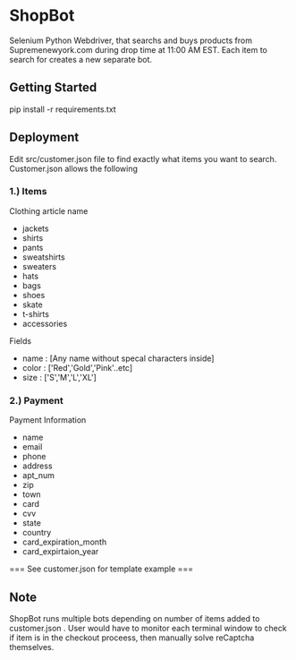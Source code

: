 # ShopBot
Selenium Python Webdriver, that searchs and buys products from Supremenewyork.com during drop time at 11:00 AM EST. Each item to search for creates a new separate bot. 

## Getting Started
pip install -r requirements.txt

## Deployment

Edit src/customer.json file to find exactly what items you want to search. Customer.json allows the following

### 1.) Items

Clothing article name
  * jackets
  * shirts
  * pants
  * sweatshirts
  * sweaters
  * hats
  * bags
  * shoes
  * skate
  * t-shirts
  * accessories
  
Fields
  * name : [Any name without specal characters inside]
  * color : ['Red','Gold','Pink'..etc]
  * size : ['S','M','L','XL']

### 2.) Payment

Payment Information
  * name 
  * email
  * phone
  * address
  * apt_num
  * zip
  * town
  * card
  * cvv
  * state
  * country
  * card_expiration_month
  * card_expirtaion_year 

 === See customer.json for template example === 
  
 ## Note

ShopBot runs multiple bots depending on number of items added to customer.json . User would have to monitor each terminal window to check if item is in the checkout proceess, then manually solve reCaptcha themselves. 
 
